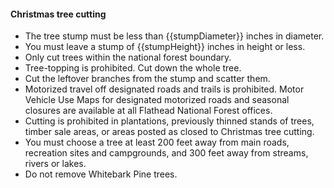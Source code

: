 #### Christmas tree cutting

* The tree stump must be less than {{stumpDiameter}} inches in diameter.
* You must leave a stump of {{stumpHeight}} inches in height or less.
* Only cut trees within the national forest boundary.
* Tree-topping is prohibited. Cut down the whole tree. 
* Cut the leftover branches from the stump and scatter them.
* Motorized travel off designated roads and trails is prohibited. Motor Vehicle Use Maps for designated motorized roads and seasonal closures are available at all Flathead National Forest offices. 
* Cutting is prohibited in plantations, previously thinned stands of trees, timber sale areas, or areas posted as closed to Christmas tree cutting.
* You must choose a tree at least 200 feet away from main roads, recreation sites and campgrounds, and 300 feet away from streams, rivers or lakes.
* Do not remove Whitebark Pine trees.

